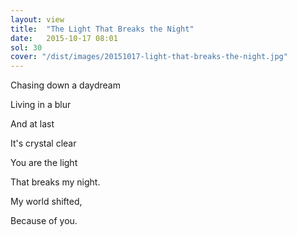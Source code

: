 ```yaml
---
layout: view
title:  "The Light That Breaks the Night"
date:   2015-10-17 08:01
sol: 30
cover: "/dist/images/20151017-light-that-breaks-the-night.jpg"
---
```

Chasing down a daydream

Living in a blur

And at last

It's crystal clear

You are the light

That breaks my night.

My world shifted,

Because of you.
